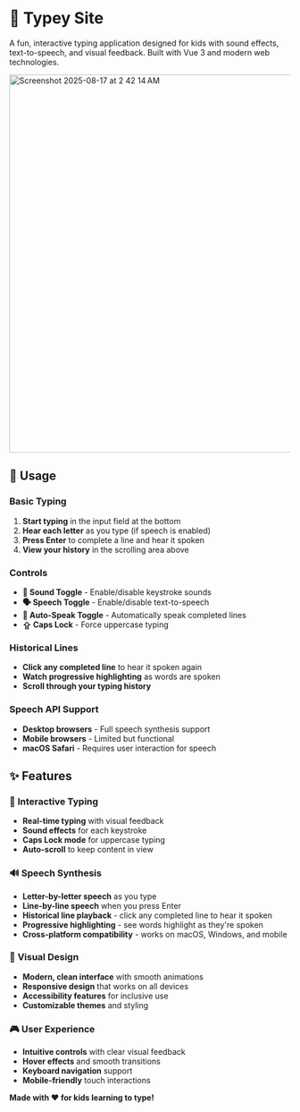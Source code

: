 # 🎯 Typey Site

A fun, interactive typing application designed for kids with sound effects, text-to-speech, and visual feedback. Built with Vue 3 and modern web technologies.

<img width="1180" height="676" alt="Screenshot 2025-08-17 at 2 42 14 AM" src="https://github.com/user-attachments/assets/e3804be8-f637-422f-aff1-dbd3f72d05d2" />

## 🎯 Usage

### Basic Typing

1. **Start typing** in the input field at the bottom
2. **Hear each letter** as you type (if speech is enabled)
3. **Press Enter** to complete a line and hear it spoken
4. **View your history** in the scrolling area above

### Controls

- **🎵 Sound Toggle** - Enable/disable keystroke sounds
- **🗣️ Speech Toggle** - Enable/disable text-to-speech
- **🔄 Auto-Speak Toggle** - Automatically speak completed lines
- **⇪ Caps Lock** - Force uppercase typing

### Historical Lines

- **Click any completed line** to hear it spoken again
- **Watch progressive highlighting** as words are spoken
- **Scroll through your typing history**

### Speech API Support

- **Desktop browsers** - Full speech synthesis support
- **Mobile browsers** - Limited but functional
- **macOS Safari** - Requires user interaction for speech

## ✨ Features

### 🎹 **Interactive Typing**

- **Real-time typing** with visual feedback
- **Sound effects** for each keystroke
- **Caps Lock mode** for uppercase typing
- **Auto-scroll** to keep content in view

### 🔊 **Speech Synthesis**

- **Letter-by-letter speech** as you type
- **Line-by-line speech** when you press Enter
- **Historical line playback** - click any completed line to hear it spoken
- **Progressive highlighting** - see words highlight as they're spoken
- **Cross-platform compatibility** - works on macOS, Windows, and mobile

### 🎨 **Visual Design**

- **Modern, clean interface** with smooth animations
- **Responsive design** that works on all devices
- **Accessibility features** for inclusive use
- **Customizable themes** and styling

### 🎮 **User Experience**

- **Intuitive controls** with clear visual feedback
- **Hover effects** and smooth transitions
- **Keyboard navigation** support
- **Mobile-friendly** touch interactions

**Made with ❤️ for kids learning to type!**

